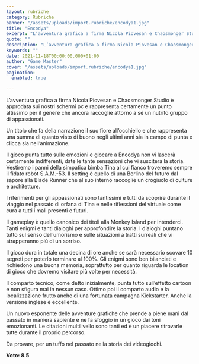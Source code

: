 ```yaml
---
layout: rubriche
category: Rubriche
banner: "/assets/uploads/import.rubriche/encodya1.jpg"
title: "Encodya"
excerpt: "L’avventura grafica a firma Nicola Piovesan e Chaosmonger Studio è approdata sui nostri schermi pc e rappresenta certamente un punto altissimo per il genere che ancora raccoglie attorno a sé un nutrito gruppo di appassionati. Un titolo che fa della narrazione il suo fiore all’occhiello e che rappresenta una summa di quanto visto di buono [&hellip"
quote: ""
description: "L’avventura grafica a firma Nicola Piovesan e Chaosmonger Studio è approdata sui nostri schermi pc e rappresenta certamente un punto altissimo per il genere che ancora raccoglie attorno a sé un nutrito gruppo di appassionati. Un titolo che fa della narrazione il suo fiore all’occhiello e che rappresenta una summa di quanto visto di buono [&hellip"
keywords: ""
date: 2021-11-18T00:00:00.000+01:00
author: "Game Master"
cover: "/assets/uploads/import.rubriche/encodya1.jpg"
pagination:
  enabled: true

---
```


L’avventura grafica a firma Nicola Piovesan e Chaosmonger Studio è approdata sui nostri schermi pc e rappresenta certamente un punto altissimo per il genere che ancora raccoglie attorno a sé un nutrito gruppo di appassionati.

Un titolo che fa della narrazione il suo fiore all’occhiello e che rappresenta una summa di quanto visto di buono negli ultimi anni sia in campo di punta e clicca sia nell’animazione.

Il gioco punta tutto sulle emozioni e giocare a Encodya non vi lascerà certamente indifferenti, date le tante sensazioni che vi susciterà la storia. Vestiremo i panni della simpatica bimba Tina al cui fianco troveremo sempre il fidato robot S.A.M.-53\. Il setting è quello di una Berlino del futuro dal sapore alla Blade Runner che al suo interno raccoglie un crogiuolo di culture e architetture.

I riferimenti per gli appassionati sono tantissimi e tutti da scoprire durante il viaggio nel passato di orfana di Tina e nelle riflessioni del virtuale come cura a tutti i mali presenti e futuri.

Il gameplay è quello canonico dei titoli alla Monkey Island per intenderci. Tanti enigmi e tanti dialoghi per approfondire la storia. I dialoghi puntano tutto sul senso dell’umorismo e sulle situazioni a tratti surreali che vi strapperanno più di un sorriso.

Il gioco dura in totale una decina di ore anche se sarà necessario scovare 10 segreti per poterlo terminare al 100%. Gli enigmi sono ben bilanciati e richiedono una buona memoria, soprattutto per quanto riguarda le location di gioco che dovremo visitare più volte per necessità.

Il comparto tecnico, come detto inizialmente, punta tutto sull’effetto cartoon e non sfigura mai in nessun caso. Ottimo poi il comparto audio e la localizzazione frutto anche di una fortunata campagna Kickstarter. Anche la versione inglese è eccellente.

Un nuovo esponente delle avventure grafiche che prende a piene mani dal passato in maniera sapiente e ne fa sfoggio in un gioco dai toni emozionanti. Le citazioni multilivello sono tanti ed è un piacere ritrovarle tutte durante il proprio percorso.

Da provare, per un tuffo nel passato nella storia dei videogiochi.

**Voto: 8.5** 